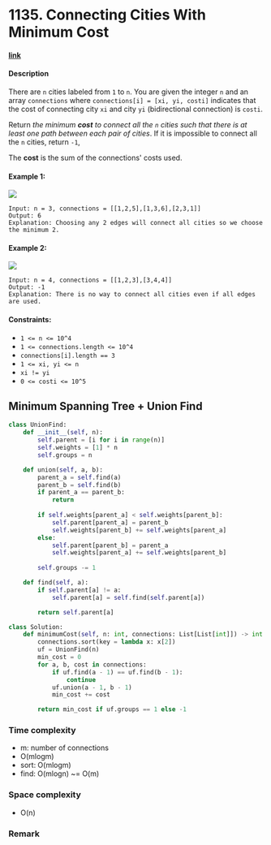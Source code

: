 # 1135. Connecting Cities With Minimum Cost

#### [link](https://leetcode.com/problems/connecting-cities-with-minimum-cost/)

#### Description
There are `n` cities labeled from `1` to `n`. You are given the integer `n` and an array `connections` where `connections[i] = [xi, yi, costi]` indicates that the cost of connecting city `xi` and city `yi` (bidirectional connection) is `costi`.

Return *the minimum **cost** to connect all the `n` cities such that there is at least one path between each pair of cities*. If it is impossible to connect all the `n` cities, return `-1`,

The **cost** is the sum of the connections' costs used.

#### Example 1:
![](https://assets.leetcode.com/uploads/2019/04/20/1314_ex2.png)
```
Input: n = 3, connections = [[1,2,5],[1,3,6],[2,3,1]]
Output: 6
Explanation: Choosing any 2 edges will connect all cities so we choose the minimum 2.
```
#### Example 2:
![](https://assets.leetcode.com/uploads/2019/04/20/1314_ex1.png)
```
Input: n = 4, connections = [[1,2,3],[3,4,4]]
Output: -1
Explanation: There is no way to connect all cities even if all edges are used.
```

#### Constraints:
* `1 <= n <= 10^4`
* `1 <= connections.length <= 10^4`
* `connections[i].length == 3`
* `1 <= xi, yi <= n`
* `xi != yi`
* `0 <= costi <= 10^5`

## Minimum Spanning Tree + Union Find
```python
class UnionFind:
    def __init__(self, n):
        self.parent = [i for i in range(n)]
        self.weights = [1] * n
        self.groups = n

    def union(self, a, b):
        parent_a = self.find(a)
        parent_b = self.find(b)
        if parent_a == parent_b:
            return
        
        if self.weights[parent_a] < self.weights[parent_b]:
            self.parent[parent_a] = parent_b
            self.weights[parent_b] += self.weights[parent_a]
        else:
            self.parent[parent_b] = parent_a
            self.weights[parent_a] += self.weights[parent_b]
        
        self.groups -= 1

    def find(self, a):
        if self.parent[a] != a:
            self.parent[a] = self.find(self.parent[a])

        return self.parent[a]

class Solution:
    def minimumCost(self, n: int, connections: List[List[int]]) -> int:
        connections.sort(key = lambda x: x[2])
        uf = UnionFind(n)
        min_cost = 0
        for a, b, cost in connections:
            if uf.find(a - 1) == uf.find(b - 1):
                continue
            uf.union(a - 1, b - 1)
            min_cost += cost

        return min_cost if uf.groups == 1 else -1
```
### Time complexity
* m: number of connections
* O(mlogm)
* sort: O(mlogm)
* find: O(mlogn) ~= O(m)
### Space complexity
* O(n)
### Remark